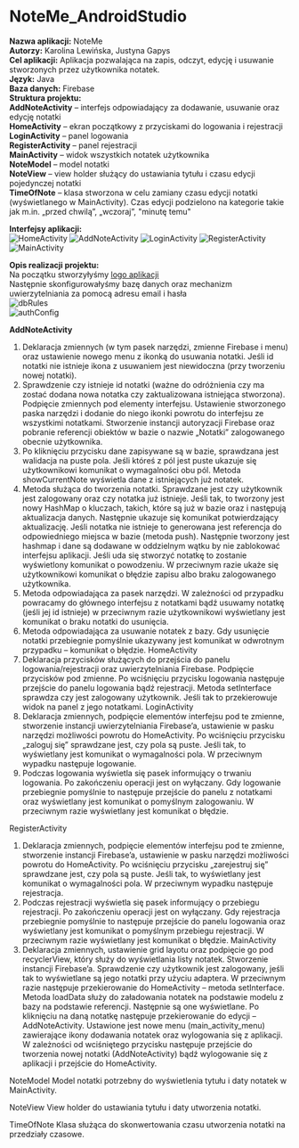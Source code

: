 # NoteMe_AndroidStudio
**Nazwa aplikacji:** NoteMe<br/>
**Autorzy:** Karolina Lewińska, Justyna Gapys<br/>
**Cel aplikacji:** Aplikacja pozwalająca na zapis, odczyt, edycję i usuwanie stworzonych przez użytkownika notatek.<br/>
**Język:** Java<br/>
**Baza danych:** Firebase<br/>
**Struktura projektu:**<br/>
**AddNoteActivity** – interfejs odpowiadający za dodawanie, usuwanie oraz edycję notatki<br/>
**HomeActivity** – ekran początkowy z przyciskami do logowania i rejestracji<br/>
**LoginActivity** – panel logowania<br/>
**RegisterActivity** – panel rejestracji<br/>
**MainActivity** – widok wszystkich notatek użytkownika<br/>
**NoteModel** – model notatki<br/>
**NoteView** – view holder służący do ustawiania tytułu i czasu edycji pojedynczej notatki<br/>
**TimeOfNote** – klasa stworzona w celu zamiany czasu edycji notatki (wyświetlanego w MainActivity). Czas edycji podzielono na kategorie takie jak m.in. „przed chwilą”, „wczoraj”, "minutę temu"<br/>

**Interfejsy aplikacji:**<br/>
![HomeActivity](https://github.com/KarolinaLewinska/NoteMe_AndroidStudio/blob/master/Screenshots/homeactivity.PNG)
![AddNoteActivity](https://github.com/KarolinaLewinska/NoteMe_AndroidStudio/blob/master/Screenshots/EditNoteView.PNG)
![LoginActivity](https://github.com/KarolinaLewinska/NoteMe_AndroidStudio/blob/master/Screenshots/loginview.PNG)
![RegisterActivity](https://github.com/KarolinaLewinska/NoteMe_AndroidStudio/blob/master/Screenshots/registerview.PNG)
![MainActivity](https://github.com/KarolinaLewinska/NoteMe_AndroidStudio/blob/master/Screenshots/mainactivity.PNG)

**Opis realizacji projektu:**<br/>
Na początku stworzyłyśmy [logo aplikacji](https://www.freelogodesign.org/)<br/>
Następnie skonfigurowałyśmy bazę danych oraz mechanizm uwierzytelniania za pomocą adresu email i hasła<br/>
![dbRules](https://github.com/KarolinaLewinska/NoteMe_AndroidStudio/blob/master/Screenshots/dbRules.PNG)<br/>
![authConfig](https://github.com/KarolinaLewinska/NoteMe_AndroidStudio/blob/master/Screenshots/AuthConfig.PNG)<br/>

**AddNoteActivity**
1.	Deklaracja zmiennych (w tym pasek narzędzi, zmienne Firebase i menu) oraz ustawienie nowego menu z ikonką do usuwania notatki. Jeśli id notatki nie istnieje ikona z usuwaniem jest niewidoczna (przy tworzeniu nowej notatki).
2.	Sprawdzenie czy istnieje id notatki (ważne do odróżnienia czy ma zostać dodana nowa notatka czy zaktualizowana istniejąca stworzona). Podpięcie zmiennych pod elementy interfejsu. Ustawienie stworzonego paska narzędzi i dodanie do niego ikonki powrotu do interfejsu ze wszystkimi notatkami. Stworzenie instancji autoryzacji Firebase oraz pobranie referencji obiektów w bazie o nazwie „Notatki” zalogowanego obecnie użytkownika.
3.	Po kliknięciu przycisku dane zapisywane są w bazie, sprawdzana jest walidacja na puste pola. Jeśli któreś z pól jest puste ukazuje się użytkownikowi komunikat o wymagalności obu pól. Metoda showCurrentNote wyświetla dane z istniejących już notatek.
4.	Metoda służąca do tworzenia notatki. Sprawdzane jest czy użytkownik jest zalogowany oraz czy notatka już istnieje. Jeśli tak, to tworzony jest nowy HashMap o kluczach, takich, które są już w  bazie oraz i następują aktualizacja danych. Następnie ukazuje się komunikat potwierdzający aktualizację. Jeśli notatka nie istnieje to generowana jest referencja do odpowiedniego miejsca w bazie (metoda push). Następnie tworzony jest hashmap i dane są dodawane w oddzielnym wątku by nie zablokować interfejsu aplikacji. Jeśli uda się stworzyć notatkę to zostanie wyświetlony komunikat o powodzeniu. W przeciwnym razie ukaże się użytkownikowi komunikat o błędzie zapisu albo braku zalogowanego użytkownika.
5.	Metoda odpowiadająca za pasek narzędzi. W zależności od przypadku powracamy do głównego interfejsu z notatkami bądź usuwamy notatkę (jeśli jej id istnieje) w przeciwnym razie użytkownikowi wyświetlany jest komunikat o braku notatki do usunięcia.
6.	Metoda odpowiadająca za usuwanie notatek z bazy. Gdy usunięcie notatki przebiegnie pomyślnie ukazywany jest komunikat w odwrotnym przypadku – komunikat o błędzie.
HomeActivity
1.	Deklaracja przycisków służących do przejścia do panelu logowania/rejestracji oraz uwierzytelniania Firebase. Podpięcie przycisków pod zmienne. Po wciśnięciu przycisku logowania następuje przejście do panelu logowania bądź rejestracji. Metoda setInterface sprawdza czy jest zalogowany użytkownik. Jeśli tak to przekierowuje widok na panel z jego notatkami.
LoginActivity
1.	Deklaracja zmiennych, podpięcie elementów interfejsu pod te zmienne, stworzenie instancji uwierzytelniania Firebase’a, ustawienie w pasku narzędzi możliwości powrotu do HomeActivity. Po wciśnięciu przycisku „zaloguj się” sprawdzane jest, czy pola są puste. Jeśli tak, to wyświetlany jest komunikat o wymagalności pola. W przeciwnym wypadku następuje logowanie.
2.	Podczas logowania wyświetla się pasek informujący o trwaniu logowania. Po zakończeniu operacji jest on wyłączany. Gdy logowanie przebiegnie pomyślnie to następuje przejście do panelu z notatkami oraz wyświetlany jest komunikat o pomyślnym zalogowaniu. W przeciwnym razie wyświetlany jest komunikat o błędzie.

RegisterActivity
1.	Deklaracja zmiennych, podpięcie elementów interfejsu pod te zmienne, stworzenie instancji Firebase’a, ustawienie w pasku narzędzi możliwości powrotu do HomeActivity. Po wciśnięciu przycisku „zarejestruj się” sprawdzane jest, czy pola są puste. Jeśli tak, to wyświetlany jest komunikat o wymagalności pola. W przeciwnym wypadku następuje rejestracja.
2.	Podczas rejestracji wyświetla się pasek informujący o przebiegu rejestracji. Po zakończeniu operacji jest on wyłączany. Gdy rejestracja przebiegnie pomyślnie to następuje przejście do panelu logowania oraz wyświetlany jest komunikat o pomyślnym przebiegu rejestracji. W przeciwnym razie wyświetlany jest komunikat o błędzie.
MainActivity
1.	Deklaracja zmiennych, ustawienie grid layotu oraz podpięcie go pod recyclerView, który służy do wyświetlania listy notatek. Stworzenie instancji Firebase’a. Sprawdzenie czy użytkownik jest zalogowany, jeśli tak to wyświetlane są jego notatki przy użyciu adaptera. W przeciwnym razie następuje przekierowanie do HomeActivity – metoda setInterface. Metoda loadData służy do załadowania notatek na podstawie modelu z bazy na podstawie referencji. Następnie są one wyświetlane. Po kliknięciu na daną notatkę następuje przekierowanie do edycji – AddNoteActivity. Ustawione jest nowe menu (main_activity_menu) zawierające ikony dodawania notatek oraz wylogowania się z aplikacji. W zależności od wciśniętego przycisku następuje przejście do tworzenia nowej notatki (AddNoteActivity) bądź wylogowanie się z aplikacji i przejście do HomeActivity.

NoteModel
Model notatki potrzebny do wyświetlenia tytułu i daty notatek w MainActivity.

NoteView
View holder do ustawiania tytułu i daty utworzenia notatki.

TimeOfNote 
Klasa służąca do skonwertowania czasu utworzenia notatki na przedziały czasowe.





